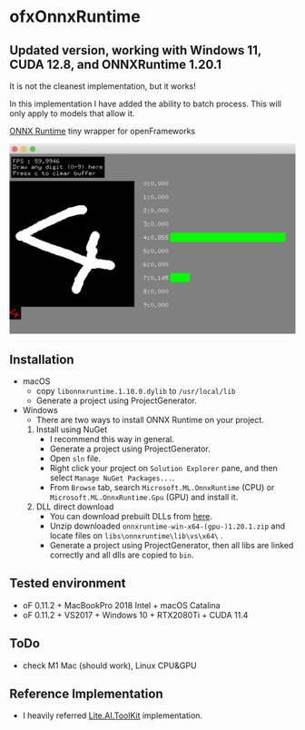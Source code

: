 # ofxOnnxRuntime

## **Updated version, working with Windows 11, CUDA 12.8, and ONNXRuntime 1.20.1**

It is not the cleanest implementation, but it works!

In this implementation I have added the ability to batch process. This will only apply to models that allow it.

[ONNX Runtime](https://github.com/microsoft/onnxruntime) tiny wrapper for openFrameworks

!['test'](screenshot.png)

## Installation
- macOS
    - copy `libonnxruntime.1.10.0.dylib` to `/usr/local/lib` 
    - Generate a project using ProjectGenerator.
- Windows
    - There are two ways to install ONNX Runtime on your project.
    1. Install using NuGet
        - I recommend this way in general.
        - Generate a project using ProjectGenerator.
        - Open `sln` file.
        - Right click your project on `Solution Explorer` pane, and then select `Manage NuGet Packages...`.
        - From `Browse` tab, search `Microsoft.ML.OnnxRuntime` (CPU) or `Microsoft.ML.OnnxRuntime.Gpu` (GPU) and install it.
    2. DLL direct download
        - You can download prebuilt DLLs from [here](https://github.com/microsoft/onnxruntime/releases).
        - Unzip downloaded `onnxruntime-win-x64-(gpu-)1.20.1.zip` and locate files on `libs\onnxruntime\lib\vs\x64\` .
        - Generate a project using ProjectGenerator, then all libs are linked correctly and all dlls are copied to `bin`.

## Tested environment
- oF 0.11.2 + MacBookPro 2018 Intel + macOS Catalina
- oF 0.11.2 + VS2017 + Windows 10 + RTX2080Ti + CUDA 11.4

## ToDo
- check M1 Mac (should work), Linux CPU&GPU

## Reference Implementation
- I heavily referred [Lite.AI.ToolKit](https://github.com/DefTruth/lite.ai.toolkit) implementation.
